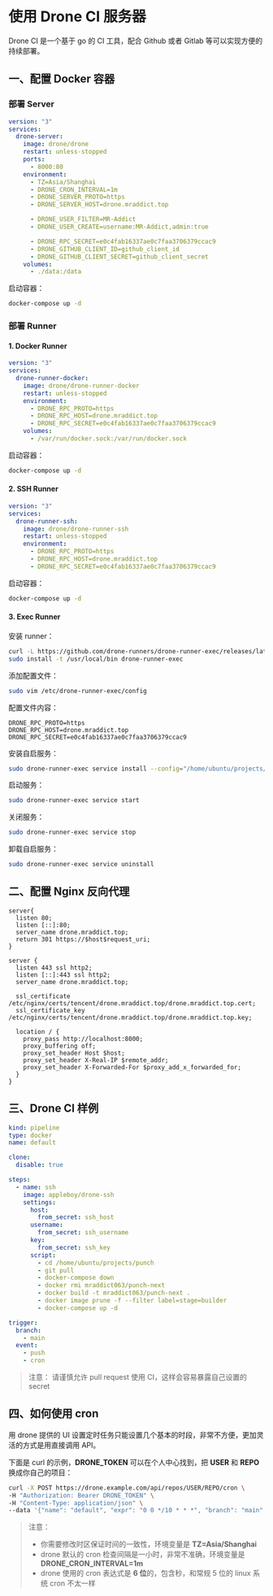 # 使用 Drone CI 服务器

Drone CI 是一个基于 go 的 CI 工具，配合 Github 或者 Gitlab 等可以实现方便的持续部署。

## 一、配置 Docker 容器

### 部署 Server

```yaml
version: "3"
services:
  drone-server:
    image: drone/drone
    restart: unless-stopped
    ports:
      - 8000:80
    environment:
      - TZ=Asia/Shanghai
      - DRONE_CRON_INTERVAL=1m
      - DRONE_SERVER_PROTO=https
      - DRONE_SERVER_HOST=drone.mraddict.top

      - DRONE_USER_FILTER=MR-Addict
      - DRONE_USER_CREATE=username:MR-Addict,admin:true

      - DRONE_RPC_SECRET=e0c4fab16337ae0c7faa3706379ccac9
      - DRONE_GITHUB_CLIENT_ID=github_client_id
      - DRONE_GITHUB_CLIENT_SECRET=github_client_secret
    volumes:
      - ./data:/data
```

启动容器：

```sh
docker-compose up -d
```

### 部署 Runner

#### 1. Docker Runner

```yaml
version: "3"
services:
  drone-runner-docker:
    image: drone/drone-runner-docker
    restart: unless-stopped
    environment:
      - DRONE_RPC_PROTO=https
      - DRONE_RPC_HOST=drone.mraddict.top
      - DRONE_RPC_SECRET=e0c4fab16337ae0c7faa3706379ccac9
    volumes:
      - /var/run/docker.sock:/var/run/docker.sock
```

启动容器：

```sh
docker-compose up -d
```

#### 2. SSH Runner

```yaml
version: "3"
services:
  drone-runner-ssh:
    image: drone/drone-runner-ssh
    restart: unless-stopped
    environment:
      - DRONE_RPC_PROTO=https
      - DRONE_RPC_HOST=drone.mraddict.top
      - DRONE_RPC_SECRET=e0c4fab16337ae0c7faa3706379ccac9
```

启动容器：

```sh
docker-compose up -d
```

#### 3. Exec Runner

安装 runner：

```sh
curl -L https://github.com/drone-runners/drone-runner-exec/releases/latest/download/drone_runner_exec_linux_amd64.tar.gz | tar zx
sudo install -t /usr/local/bin drone-runner-exec
```

添加配置文件：

```sh
sudo vim /etc/drone-runner-exec/config
```

配置文件内容：

```
DRONE_RPC_PROTO=https
DRONE_RPC_HOST=drone.mraddict.top
DRONE_RPC_SECRET=e0c4fab16337ae0c7faa3706379ccac9
```

安装自启服务：

```sh
sudo drone-runner-exec service install --config="/home/ubuntu/projects/drone/client/config"
```

启动服务：

```sh
sudo drone-runner-exec service start
```

关闭服务：

```sh
sudo drone-runner-exec service stop
```

卸载自启服务：

```sh
sudo drone-runner-exec service uninstall
```

## 二、配置 Nginx 反向代理

```
server{
  listen 80;
  listen [::]:80;
  server_name drone.mraddict.top;
  return 301 https://$host$request_uri;
}

server {
  listen 443 ssl http2;
  listen [::]:443 ssl http2;
  server_name drone.mraddict.top;

  ssl_certificate  /etc/nginx/certs/tencent/drone.mraddict.top/drone.mraddict.top.cert;
  ssl_certificate_key /etc/nginx/certs/tencent/drone.mraddict.top/drone.mraddict.top.key;

  location / {
    proxy_pass http://localhost:8000;
    proxy_buffering off;
    proxy_set_header Host $host;
    proxy_set_header X-Real-IP $remote_addr;
    proxy_set_header X-Forwarded-For $proxy_add_x_forwarded_for;
  }
}
```

## 三、Drone CI 样例

```yaml
kind: pipeline
type: docker
name: default

clone:
  disable: true

steps:
  - name: ssh
    image: appleboy/drone-ssh
    settings:
      host:
        from_secret: ssh_host
      username:
        from_secret: ssh_username
      key:
        from_secret: ssh_key
      script:
        - cd /home/ubuntu/projects/punch
        - git pull
        - docker-compose down
        - docker rmi mraddict063/punch-next
        - docker build -t mraddict063/punch-next .
        - docker image prune -f --filter label=stage=builder
        - docker-compose up -d

trigger:
  branch:
    - main
  event:
    - push
    - cron
```

> 注意：
> 请谨慎允许 pull request 使用 CI，这样会容易暴露自己设置的 secret

## 四、如何使用 cron

用 drone 提供的 UI 设置定时任务只能设置几个基本的时段，非常不方便，更加灵活的方式是用直接调用 API。

下面是 curl 的示例，**DRONE_TOKEN** 可以在个人中心找到，把 **USER** 和 **REPO** 换成你自己的项目：

```sh
curl -X POST https://drone.example.com/api/repos/USER/REPO/cron \
-H "Authorization: Bearer DRONE_TOKEN" \
-H "Content-Type: application/json" \
--data '{"name": "default", "expr": "0 0 */10 * * *", "branch": "main" }'
```

> 注意：
>
> - 你需要修改时区保证时间的一致性，环境变量是 **TZ=Asia/Shanghai**
> - drone 默认的 cron 检查间隔是一小时，非常不准确，环境变量是 **DRONE_CRON_INTERVAL=1m**
> - drone 使用的 cron 表达式是 **6 位**的，包含秒，和常规 5 位的 linux 系统 cron 不太一样
